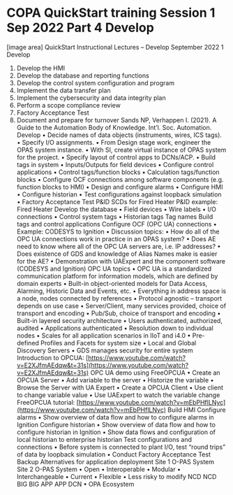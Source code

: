 # COPA QuickStart training Session 1 Sep 2022 Part 4 Develop

[image area]
QuickStart Instructional Lectures
– Develop
September 2022 1
Develop

1. Develop the HMI
2. Develop the database and reporting functions
3. Develop the control system configuration and program
4. Implement the data transfer plan
5. Implement the cybersecurity and data integrity plan
6. Perform a scope compliance review
7. Factory Acceptance Test
8. Document and prepare for turnover
Sands NP, Verhappen I. (2021). A Guide to the Automation Body of Knowledge. Int’l. Soc. Automation.
Develop
• Decide names of data objects (instruments, wires, ICS tags).
• Specify I/O assignments.
• From Design stage work, engineer the OPAS system instance.
• With SI, create virtual instance of OPAS system for the project.
• Specify layout of control apps to DCNs/ACP.
• Build tags in system
• Inputs/Outputs for field devices
• Configure control applications
• Control tags/function blocks
• Calculation tags/function blocks
• Configure OCF connections among software components (e.g. function blocks to HMI)
• Design and configure alarms
• Configure HMI
• Configure historian
• Test configurations against loopback simulation
• Factory Acceptance Test
P&ID
SCDs for Fired Heater
P&ID example: Fired Heater
Develop the database
• Field devices
• Wire labels
• I/O connections
• Control system tags
• Historian tags
Tag names
Build tags and control applications
Configure OCF (OPC UA) connections
• Example: CODESYS to Ignition
• Discussion topics:
• How do all of the OPC UA connections work in practice in an OPAS system?
• Does AE need to know where all of the OPC UA servers are, i.e. IP addresses?
• Does existence of GDS and knowledge of Alias Names make is easier for the AE?
• Demonstration with UAExpert and the component software (CODESYS and
Ignition)
OPC UA topics
• OPC UA is a standardized communication platform for information models, which are
defined by domain experts
• Built-in object-oriented models for Data Access, Alarming, Historic Data and Events, etc.
• Everything in address space is a node, nodes connected by references
• Protocol agnostic – transport depends on use case
• Server/Client, many services provided, choice of transport and encoding
• Pub/Sub, choice of transport and encoding
• Built-in layered security architecture
• Users authenticated, authorized, audited
• Applications authenticated
• Resolution down to individual nodes
• Scales for all application scenarios in IIoT and i4.0
• Pre-defined Profiles and Facets for system size
• Local and Global Discovery Servers
• GDS manages security for entire system
Introduction to OPCUA: [https://www.youtube.com/watch?v=E2XJfmAEdqw&t=31s](https://www.youtube.com/watch?v=E2XJfmAEdqw&t=31s)
OPC UA demo using FreeOPCUA
• Create an OPCUA Server
• Add variable to the server
• Historize the variable
• Browse the Server with UA
Expert
• Create a OPCUA Client
• Use client to change variable
value
• Use UAExpert to watch the
variable change
FreeOPCUA tutorial: [https://www.youtube.com/watch?v=mEbPHflLNyc](https://www.youtube.com/watch?v=mEbPHflLNyc)
Build HMI
Configure alarms
• Show overview of data flow and how to configure alarms in Ignition
Configure historian
• Show overview of data flow and how to configure historian in Ignition
• Show data flows and configuration of local historian to enterprise
historian
Test configurations and connections
• Before system is connected to plant I/O, test “round trips” of data by
loopback simulation
• Conduct Factory Acceptance Test
Backup
Alternatives for application deployment
Site 1 O-PAS System Site 2 O-PAS System
• Open
• Interoperable
• Modular
• Interchangeable
• Current
• Flexible
• Less risky to modify NCD NCD BIG BIG
APP APP
DCN
• OPA Ecosystem